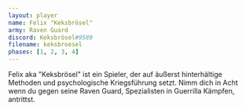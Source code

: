 ```yaml
---
layout: player
name: Felix "Keksbrösel"
army: Raven Guard
discord: Keksbrösel#9589
filename: keksbroesel
phases: [1, 2, 3, 4]
---
```

Felix aka "Keksbrösel" ist ein Spieler, der auf äußerst hinterhältige Methoden und psychologische Kriegsführung setzt. Nimm dich in Acht wenn du gegen seine Raven Guard, Spezialisten in Guerrilla Kämpfen, antrittst.
